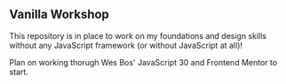 ## Vanilla Workshop

This repository is in place to work on my foundations and design skills without any JavaScript framework (or without JavaScript at all)!

Plan on working thorugh Wes Bos' JavaScript 30 and Frontend Mentor to start.
